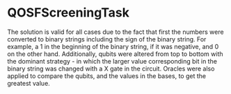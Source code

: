# QOSFScreeningTask

The solution is valid for all cases due to the fact that first the numbers were converted to binary strings including the sign of the binary string. For example, a 1 in the beginning of the binary string, if it was negative, and 0 on the other hand. Additionally, qubits were altered from top to bottom with the dominant strategy - in which the larger value corresponding bit in the binary string was changed with a X gate in the circuit. Oracles were also applied to compare the qubits, and the values in the bases, to get the greatest value.
